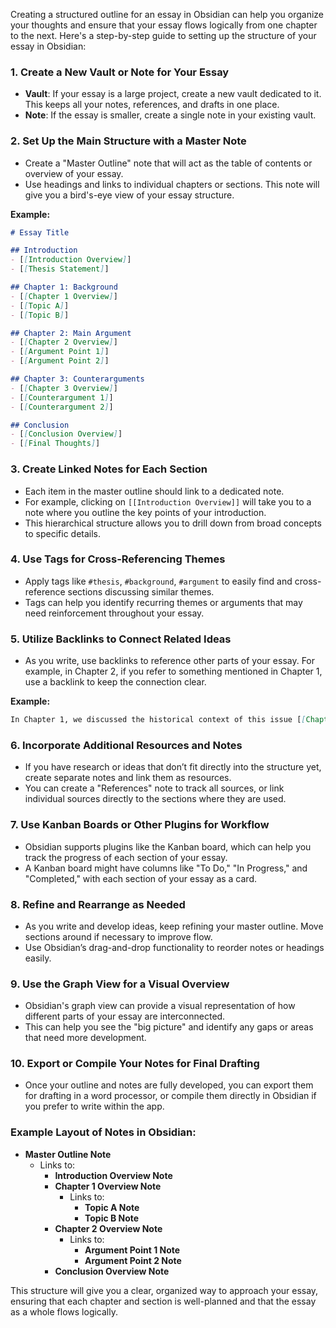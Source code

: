 Creating a structured outline for an essay in Obsidian can help you organize your thoughts and ensure that your essay flows logically from one chapter to the next. Here's a step-by-step guide to setting up the structure of your essay in Obsidian:

### 1. **Create a New Vault or Note for Your Essay**
   - **Vault**: If your essay is a large project, create a new vault dedicated to it. This keeps all your notes, references, and drafts in one place.
   - **Note**: If the essay is smaller, create a single note in your existing vault.

### 2. **Set Up the Main Structure with a Master Note**
   - Create a "Master Outline" note that will act as the table of contents or overview of your essay.
   - Use headings and links to individual chapters or sections. This note will give you a bird's-eye view of your essay structure.

   **Example:**
   ```markdown
   # Essay Title

   ## Introduction
   - [[Introduction Overview]]
   - [[Thesis Statement]]

   ## Chapter 1: Background
   - [[Chapter 1 Overview]]
   - [[Topic A]]
   - [[Topic B]]

   ## Chapter 2: Main Argument
   - [[Chapter 2 Overview]]
   - [[Argument Point 1]]
   - [[Argument Point 2]]

   ## Chapter 3: Counterarguments
   - [[Chapter 3 Overview]]
   - [[Counterargument 1]]
   - [[Counterargument 2]]

   ## Conclusion
   - [[Conclusion Overview]]
   - [[Final Thoughts]]
   ```

### 3. **Create Linked Notes for Each Section**
   - Each item in the master outline should link to a dedicated note.
   - For example, clicking on `[[Introduction Overview]]` will take you to a note where you outline the key points of your introduction.
   - This hierarchical structure allows you to drill down from broad concepts to specific details.

### 4. **Use Tags for Cross-Referencing Themes**
   - Apply tags like `#thesis`, `#background`, `#argument` to easily find and cross-reference sections discussing similar themes.
   - Tags can help you identify recurring themes or arguments that may need reinforcement throughout your essay.

### 5. **Utilize Backlinks to Connect Related Ideas**
   - As you write, use backlinks to reference other parts of your essay. For example, in Chapter 2, if you refer to something mentioned in Chapter 1, use a backlink to keep the connection clear.

   **Example:**
   ```markdown
   In Chapter 1, we discussed the historical context of this issue [[Chapter 1 Overview]].
   ```

### 6. **Incorporate Additional Resources and Notes**
   - If you have research or ideas that don’t fit directly into the structure yet, create separate notes and link them as resources.
   - You can create a "References" note to track all sources, or link individual sources directly to the sections where they are used.

### 7. **Use Kanban Boards or Other Plugins for Workflow**
   - Obsidian supports plugins like the Kanban board, which can help you track the progress of each section of your essay.
   - A Kanban board might have columns like "To Do," "In Progress," and "Completed," with each section of your essay as a card.

### 8. **Refine and Rearrange as Needed**
   - As you write and develop ideas, keep refining your master outline. Move sections around if necessary to improve flow.
   - Use Obsidian’s drag-and-drop functionality to reorder notes or headings easily.

### 9. **Use the Graph View for a Visual Overview**
   - Obsidian's graph view can provide a visual representation of how different parts of your essay are interconnected.
   - This can help you see the "big picture" and identify any gaps or areas that need more development.

### 10. **Export or Compile Your Notes for Final Drafting**
   - Once your outline and notes are fully developed, you can export them for drafting in a word processor, or compile them directly in Obsidian if you prefer to write within the app.

### Example Layout of Notes in Obsidian:
- **Master Outline Note**
  - Links to:
    - **Introduction Overview Note**
    - **Chapter 1 Overview Note**
      - Links to:
        - **Topic A Note**
        - **Topic B Note**
    - **Chapter 2 Overview Note**
      - Links to:
        - **Argument Point 1 Note**
        - **Argument Point 2 Note**
    - **Conclusion Overview Note**

This structure will give you a clear, organized way to approach your essay, ensuring that each chapter and section is well-planned and that the essay as a whole flows logically.